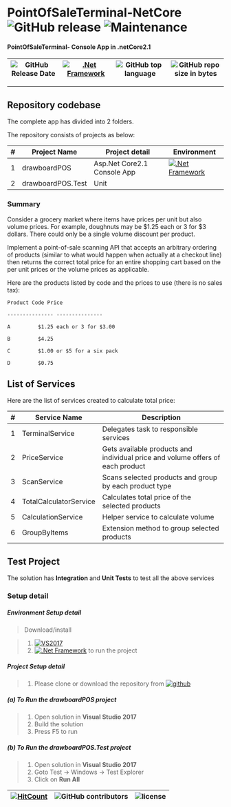 # PointOfSaleTerminal-NetCore ![GitHub release](https://img.shields.io/github/release/srinivasteella/PointOfSaleTerminal.svg?style=for-the-badge) ![Maintenance](https://img.shields.io/maintenance/yes/2019.svg?style=for-the-badge)


#### PointOfSaleTerminal- Console App in .netCore2.1 

| ![GitHub Release Date](https://img.shields.io/github/release-date/srinivasteella/PointOfSaleTerminal-.svg?style=plastic) | [![.Net Framework](https://img.shields.io/badge/DotNet-2.1_Framework-blue.svg?style=plastic)](https://www.microsoft.com/net/download/dotnet-core/2.1) | ![GitHub top language](https://img.shields.io/github/languages/top/srinivasteella/PointOfSaleTerminal-.svg) |![GitHub repo size in bytes](https://img.shields.io/badge/repo%20size-18kB-blue.svg) 
| ---          | ---        | ---       | ---      | 

---------------------------------------


## Repository codebase
 
The complete app has divided into 2 folders.

The repository consists of projects as below:


| # |Project Name | Project detail | Environment |
| ---| ---  | ---           | --- |
| 1 | drawboardPOS | Asp.Net Core2.1 Console App   | [![.Net Framework](https://img.shields.io/badge/DotNet-2.1_Framework-blue.svg?style=plastic)](https://www.microsoft.com/net/download/dotnet-core/2.1)|
| 2 | drawboardPOS.Test | Unit||Integration Test for drawboardPOS | [![.Net Framework](https://img.shields.io/badge/DotNet-2.1_Framework-blue.svg?style=plastic)](https://www.microsoft.com/net/download/dotnet-core/2.1)| 



### Summary

Consider a grocery market where items have prices per unit but also volume prices. For example, doughnuts may be $1.25 each or 3 for $3 dollars. There could only be a single volume discount per product.

Implement a point-of-sale scanning API that accepts an arbitrary ordering of products (similar to what would happen when actually at a checkout line) then returns the correct total price for an entire shopping cart based on the per unit prices or the volume prices as applicable.

Here are the products listed by code and the prices to use (there is no sales tax):

    Product Code Price

    --------------- ---------------

    A         $1.25 each or 3 for $3.00

    B         $4.25

    C         $1.00 or $5 for a six pack

    D         $0.75


## List of Services
Here are the list of services created to calculate total price:

| # |Service Name | Description
| ---| ---  | --- 
| 1 | TerminalService | Delegates task to responsible services
| 2 | PriceService | Gets available products and individual price and volume offers of each product
| 3 | ScanService | Scans selected products and group by each product type
| 4 | TotalCalculatorService | Calculates total price of the selected products
| 5 | CalculationService | Helper service to calculate volume|individual product price
| 6 | GroupByItems |Extension method to group selected products

## Test Project

The solution has **Integration** and **Unit Tests** to test all the above services



### Setup detail

##### Environment Setup detail

> Download/install   	

>   1. [![VS2017](https://img.shields.io/badge/VS-2017-blue.svg)](https://git-scm.com/downloads) 
>	2. [![.Net Framework](https://img.shields.io/badge/.Net%20Core-2.1-blue.svg)](https://www.microsoft.com/net/download/dotnet-core/2.1) to run the project


##### Project Setup detail

>   1. Please clone or download the repository from [![github](https://img.shields.io/badge/git-hub-blue.svg?style=plastic)](https://github.com/srinivasteella/PointOfSaleTerminal-) 

>   
##### (a) To Run the drawboardPOS project
   
>   1. Open solution in **Visual Studio 2017**     
>   2. Build the solution
>   3. Press F5 to run


##### (b) To Run the drawboardPOS.Test project

>   1. Open solution in **Visual Studio 2017**   
>   2. Goto Test -> Windows -> Test Explorer   
>   3. Click on **Run All**
>



[![HitCount](http://hits.dwyl.io/srinivasteella/PointOfSaleTerminal-/projects/1.svg)](http://hits.dwyl.io/srinivasteella/PointOfSaleTerminal-/projects/1) | ![GitHub contributors](https://img.shields.io/github/contributors/srinivasteella/PointOfSaleTerminal-.svg?style=plastic)|![license](https://img.shields.io/github/license/srinivasteella/PointOfSaleTerminal-.svg?style=plastic)|
 | --- | --- | ---|
